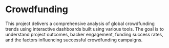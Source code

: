 # Crowdfunding
This project delivers a comprehensive analysis of global crowdfunding trends using interactive dashboards built using various tools. The goal is to understand project outcomes, backer engagement, funding success rates, and the factors influencing successful crowdfunding campaigns.
